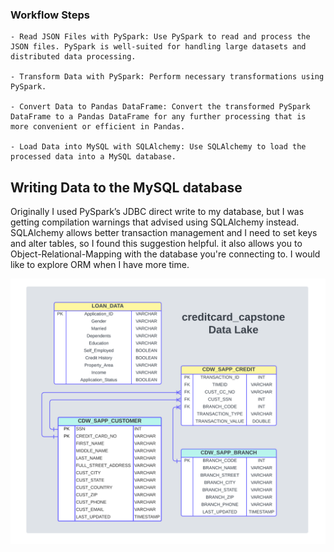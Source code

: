 ### Workflow Steps
    - Read JSON Files with PySpark: Use PySpark to read and process the JSON files. PySpark is well-suited for handling large datasets and distributed data processing.

    - Transform Data with PySpark: Perform necessary transformations using PySpark.

    - Convert Data to Pandas DataFrame: Convert the transformed PySpark DataFrame to a Pandas DataFrame for any further processing that is more convenient or efficient in Pandas.

    - Load Data into MySQL with SQLAlchemy: Use SQLAlchemy to load the processed data into a MySQL database.

## Writing Data to the MySQL database

Originally I used PySpark’s JDBC direct write to my database, but I was getting compilation warnings that advised using SQLAlchemy instead. SQLAlchemy allows better transaction management and I need to set keys and alter tables, so I found this suggestion helpful. it also allows you to Object-Relational-Mapping with the database you're connecting to. I would like to explore ORM when I have more time.

![Schema for creditcard_capstone db](images/data_lake.png)
